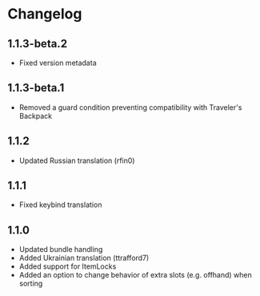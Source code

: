 # Changelog

## 1.1.3-beta.2

- Fixed version metadata

## 1.1.3-beta.1

- Removed a guard condition preventing compatibility with Traveler's Backpack

## 1.1.2

- Updated Russian translation (rfin0)

## 1.1.1

- Fixed keybind translation

## 1.1.0

- Updated bundle handling
- Added Ukrainian translation (ttrafford7)
- Added support for ItemLocks
- Added an option to change behavior of extra slots (e.g. offhand) when sorting
